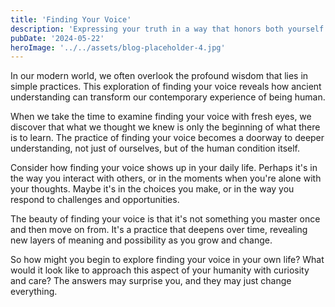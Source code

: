 ```yaml
---
title: 'Finding Your Voice'
description: 'Expressing your truth in a way that honors both yourself and others'
pubDate: '2024-05-22'
heroImage: '../../assets/blog-placeholder-4.jpg'
---
```


In our modern world, we often overlook the profound wisdom that lies in simple practices. This exploration of finding your voice reveals how ancient understanding can transform our contemporary experience of being human.

When we take the time to examine finding your voice with fresh eyes, we discover that what we thought we knew is only the beginning of what there is to learn. The practice of finding your voice becomes a doorway to deeper understanding, not just of ourselves, but of the human condition itself.

Consider how finding your voice shows up in your daily life. Perhaps it's in the way you interact with others, or in the moments when you're alone with your thoughts. Maybe it's in the choices you make, or in the way you respond to challenges and opportunities.

The beauty of finding your voice is that it's not something you master once and then move on from. It's a practice that deepens over time, revealing new layers of meaning and possibility as you grow and change.

So how might you begin to explore finding your voice in your own life? What would it look like to approach this aspect of your humanity with curiosity and care? The answers may surprise you, and they may just change everything.